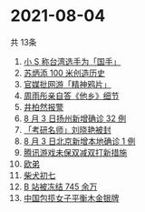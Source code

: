 # 2021-08-04
  共 13条

  <!-- BEGIN -->
  <!-- 最后更新时间:Wed Aug 04 2021 06:12:51 GMT+0000 (Coordinated Universal Time) -->
  1. [小 S 称台湾选手为「国手」](https://www.zhihu.com/search?q=小s)
1. [苏炳添 100 米创造历史](https://www.zhihu.com/search?q=苏炳添)
1. [官媒批网游「精神鸦片」](https://www.zhihu.com/search?q=网络游戏)
1. [周雨彤亲自答《他乡》细节](https://www.zhihu.com/search?q=我在他乡挺好的)
1. [井柏然报警](https://www.zhihu.com/search?q=井柏然)
1. [8 月 3 日扬州新增确诊 32 例](https://www.zhihu.com/search?q=扬州)
1. [「考研名师」刘晓艳被封](https://www.zhihu.com/search?q=刘晓艳)
1. [8 月 3 日北京新增本地确诊 1 例](https://www.zhihu.com/search?q=北京疫情)
1. [腾讯游戏未保双减双打新措施](https://www.zhihu.com/search?q=腾讯游戏)
1. [欧弟](https://www.zhihu.com/search?q=欧弟离婚)
1. [柴犬初七](https://www.zhihu.com/search?q=柴犬初七)
1. [B 站被冻结 745 余万](https://www.zhihu.com/search?q=哔哩哔哩)
1. [中国包揽女子平衡木金银牌](https://www.zhihu.com/search?q=平衡木)
  <!-- END -->
  